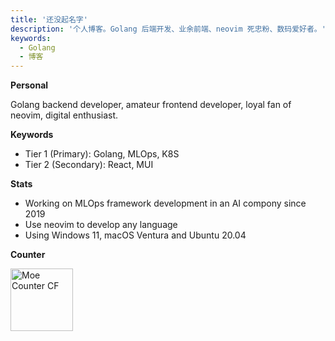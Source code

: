 ```yaml
---
title: '还没起名字'
description: '个人博客。Golang 后端开发、业余前端、neovim 死忠粉、数码爱好者。'
keywords:
  - Golang
  - 博客
---
```


**Personal**

Golang backend developer, amateur frontend developer, loyal fan of neovim, digital enthusiast.

**Keywords**

- Tier 1 (Primary): Golang, MLOps, K8S
- Tier 2 (Secondary): React, MUI

**Stats**

- Working on MLOps framework development in an AI compony since 2019
- Use neovim to develop any language
- Using Windows 11, macOS Ventura and Ubuntu 20.04

**Counter**

<a href="https://github.com/dsrkafuu/moe-counter-cf#readme" target="_blank" rel="noopener">
  <img height="100" src="https://count.dsrkafuu.net/dsrkafuu:home" alt="Moe Counter CF" />
</a>
